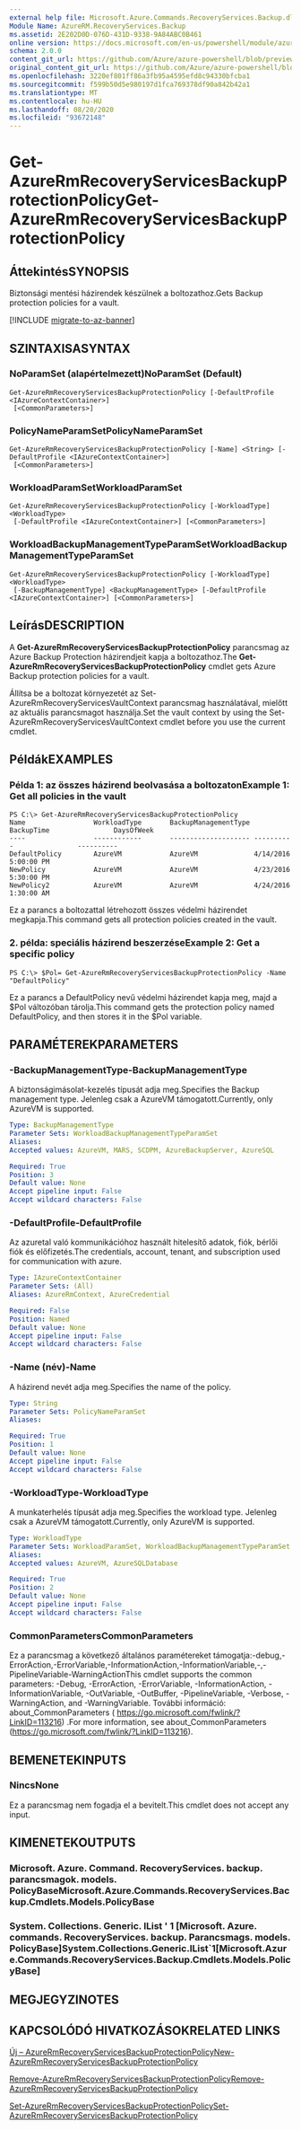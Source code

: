 ```yaml
---
external help file: Microsoft.Azure.Commands.RecoveryServices.Backup.dll-Help.xml
Module Name: AzureRM.RecoveryServices.Backup
ms.assetid: 2E202D0D-076D-431D-9338-9A84ABC0B461
online version: https://docs.microsoft.com/en-us/powershell/module/azurerm.recoveryservices.backup/get-azurermrecoveryservicesbackupprotectionpolicy
schema: 2.0.0
content_git_url: https://github.com/Azure/azure-powershell/blob/preview/src/ResourceManager/RecoveryServices.Backup/Commands.RecoveryServices.Backup/help/Get-AzureRmRecoveryServicesBackupProtectionPolicy.md
original_content_git_url: https://github.com/Azure/azure-powershell/blob/preview/src/ResourceManager/RecoveryServices.Backup/Commands.RecoveryServices.Backup/help/Get-AzureRmRecoveryServicesBackupProtectionPolicy.md
ms.openlocfilehash: 3220ef801ff86a3fb95a4595efd8c94330bfcba1
ms.sourcegitcommit: f599b50d5e980197d1fca769378df90a842b42a1
ms.translationtype: MT
ms.contentlocale: hu-HU
ms.lasthandoff: 08/20/2020
ms.locfileid: "93672148"
---
```

# <span data-ttu-id="8a777-101">Get-AzureRmRecoveryServicesBackupProtectionPolicy</span><span class="sxs-lookup"><span data-stu-id="8a777-101">Get-AzureRmRecoveryServicesBackupProtectionPolicy</span></span>

## <span data-ttu-id="8a777-102">Áttekintés</span><span class="sxs-lookup"><span data-stu-id="8a777-102">SYNOPSIS</span></span>
<span data-ttu-id="8a777-103">Biztonsági mentési házirendek készülnek a boltozathoz.</span><span class="sxs-lookup"><span data-stu-id="8a777-103">Gets Backup protection policies for a vault.</span></span>

[!INCLUDE [migrate-to-az-banner](../../includes/migrate-to-az-banner.md)]

## <span data-ttu-id="8a777-104">SZINTAXISA</span><span class="sxs-lookup"><span data-stu-id="8a777-104">SYNTAX</span></span>

### <span data-ttu-id="8a777-105">NoParamSet (alapértelmezett)</span><span class="sxs-lookup"><span data-stu-id="8a777-105">NoParamSet (Default)</span></span>
```
Get-AzureRmRecoveryServicesBackupProtectionPolicy [-DefaultProfile <IAzureContextContainer>]
 [<CommonParameters>]
```

### <span data-ttu-id="8a777-106">PolicyNameParamSet</span><span class="sxs-lookup"><span data-stu-id="8a777-106">PolicyNameParamSet</span></span>
```
Get-AzureRmRecoveryServicesBackupProtectionPolicy [-Name] <String> [-DefaultProfile <IAzureContextContainer>]
 [<CommonParameters>]
```

### <span data-ttu-id="8a777-107">WorkloadParamSet</span><span class="sxs-lookup"><span data-stu-id="8a777-107">WorkloadParamSet</span></span>
```
Get-AzureRmRecoveryServicesBackupProtectionPolicy [-WorkloadType] <WorkloadType>
 [-DefaultProfile <IAzureContextContainer>] [<CommonParameters>]
```

### <span data-ttu-id="8a777-108">WorkloadBackupManagementTypeParamSet</span><span class="sxs-lookup"><span data-stu-id="8a777-108">WorkloadBackupManagementTypeParamSet</span></span>
```
Get-AzureRmRecoveryServicesBackupProtectionPolicy [-WorkloadType] <WorkloadType>
 [-BackupManagementType] <BackupManagementType> [-DefaultProfile <IAzureContextContainer>] [<CommonParameters>]
```

## <span data-ttu-id="8a777-109">Leírás</span><span class="sxs-lookup"><span data-stu-id="8a777-109">DESCRIPTION</span></span>
<span data-ttu-id="8a777-110">A **Get-AzureRmRecoveryServicesBackupProtectionPolicy** parancsmag az Azure Backup Protection házirendjeit kapja a boltozathoz.</span><span class="sxs-lookup"><span data-stu-id="8a777-110">The **Get-AzureRmRecoveryServicesBackupProtectionPolicy** cmdlet gets Azure Backup protection policies for a vault.</span></span>

<span data-ttu-id="8a777-111">Állítsa be a boltozat környezetét az Set-AzureRmRecoveryServicesVaultContext parancsmag használatával, mielőtt az aktuális parancsmagot használja.</span><span class="sxs-lookup"><span data-stu-id="8a777-111">Set the vault context by using the Set-AzureRmRecoveryServicesVaultContext cmdlet before you use the current cmdlet.</span></span>

## <span data-ttu-id="8a777-112">Példák</span><span class="sxs-lookup"><span data-stu-id="8a777-112">EXAMPLES</span></span>

### <span data-ttu-id="8a777-113">Példa 1: az összes házirend beolvasása a boltozaton</span><span class="sxs-lookup"><span data-stu-id="8a777-113">Example 1: Get all policies in the vault</span></span>
```
PS C:\> Get-AzureRmRecoveryServicesBackupProtectionPolicy 
Name                 WorkloadType       BackupManagementType BackupTime                DaysOfWeek   
----                 ------------       -------------------- ----------                ----------   
DefaultPolicy        AzureVM            AzureVM              4/14/2016 5:00:00 PM                   
NewPolicy            AzureVM            AzureVM              4/23/2016 5:30:00 PM                   
NewPolicy2           AzureVM            AzureVM              4/24/2016 1:30:00 AM
```

<span data-ttu-id="8a777-114">Ez a parancs a boltozattal létrehozott összes védelmi házirendet megkapja.</span><span class="sxs-lookup"><span data-stu-id="8a777-114">This command gets all protection policies created in the vault.</span></span>

### <span data-ttu-id="8a777-115">2. példa: speciális házirend beszerzése</span><span class="sxs-lookup"><span data-stu-id="8a777-115">Example 2: Get a specific policy</span></span>
```
PS C:\> $Pol= Get-AzureRmRecoveryServicesBackupProtectionPolicy -Name "DefaultPolicy"
```

<span data-ttu-id="8a777-116">Ez a parancs a DefaultPolicy nevű védelmi házirendet kapja meg, majd a $Pol változóban tárolja.</span><span class="sxs-lookup"><span data-stu-id="8a777-116">This command gets the protection policy named DefaultPolicy, and then stores it in the $Pol variable.</span></span>

## <span data-ttu-id="8a777-117">PARAMÉTEREK</span><span class="sxs-lookup"><span data-stu-id="8a777-117">PARAMETERS</span></span>

### <span data-ttu-id="8a777-118">-BackupManagementType</span><span class="sxs-lookup"><span data-stu-id="8a777-118">-BackupManagementType</span></span>
<span data-ttu-id="8a777-119">A biztonságimásolat-kezelés típusát adja meg.</span><span class="sxs-lookup"><span data-stu-id="8a777-119">Specifies the Backup management type.</span></span>
<span data-ttu-id="8a777-120">Jelenleg csak a AzureVM támogatott.</span><span class="sxs-lookup"><span data-stu-id="8a777-120">Currently, only AzureVM is supported.</span></span>

```yaml
Type: BackupManagementType
Parameter Sets: WorkloadBackupManagementTypeParamSet
Aliases: 
Accepted values: AzureVM, MARS, SCDPM, AzureBackupServer, AzureSQL

Required: True
Position: 3
Default value: None
Accept pipeline input: False
Accept wildcard characters: False
```

### <span data-ttu-id="8a777-121">-DefaultProfile</span><span class="sxs-lookup"><span data-stu-id="8a777-121">-DefaultProfile</span></span>
<span data-ttu-id="8a777-122">Az azuretal való kommunikációhoz használt hitelesítő adatok, fiók, bérlői fiók és előfizetés.</span><span class="sxs-lookup"><span data-stu-id="8a777-122">The credentials, account, tenant, and subscription used for communication with azure.</span></span>

```yaml
Type: IAzureContextContainer
Parameter Sets: (All)
Aliases: AzureRmContext, AzureCredential

Required: False
Position: Named
Default value: None
Accept pipeline input: False
Accept wildcard characters: False
```

### <span data-ttu-id="8a777-123">-Name (név)</span><span class="sxs-lookup"><span data-stu-id="8a777-123">-Name</span></span>
<span data-ttu-id="8a777-124">A házirend nevét adja meg.</span><span class="sxs-lookup"><span data-stu-id="8a777-124">Specifies the name of the policy.</span></span>

```yaml
Type: String
Parameter Sets: PolicyNameParamSet
Aliases: 

Required: True
Position: 1
Default value: None
Accept pipeline input: False
Accept wildcard characters: False
```

### <span data-ttu-id="8a777-125">-WorkloadType</span><span class="sxs-lookup"><span data-stu-id="8a777-125">-WorkloadType</span></span>
<span data-ttu-id="8a777-126">A munkaterhelés típusát adja meg.</span><span class="sxs-lookup"><span data-stu-id="8a777-126">Specifies the workload type.</span></span>
<span data-ttu-id="8a777-127">Jelenleg csak a AzureVM támogatott.</span><span class="sxs-lookup"><span data-stu-id="8a777-127">Currently, only AzureVM is supported.</span></span>

```yaml
Type: WorkloadType
Parameter Sets: WorkloadParamSet, WorkloadBackupManagementTypeParamSet
Aliases: 
Accepted values: AzureVM, AzureSQLDatabase

Required: True
Position: 2
Default value: None
Accept pipeline input: False
Accept wildcard characters: False
```

### <span data-ttu-id="8a777-128">CommonParameters</span><span class="sxs-lookup"><span data-stu-id="8a777-128">CommonParameters</span></span>
<span data-ttu-id="8a777-129">Ez a parancsmag a következő általános paramétereket támogatja:-debug,-ErrorAction,-ErrorVariable,-InformationAction,-InformationVariable,-,-PipelineVariable-WarningAction</span><span class="sxs-lookup"><span data-stu-id="8a777-129">This cmdlet supports the common parameters: -Debug, -ErrorAction, -ErrorVariable, -InformationAction, -InformationVariable, -OutVariable, -OutBuffer, -PipelineVariable, -Verbose, -WarningAction, and -WarningVariable.</span></span> <span data-ttu-id="8a777-130">További információ: about_CommonParameters ( https://go.microsoft.com/fwlink/?LinkID=113216) .</span><span class="sxs-lookup"><span data-stu-id="8a777-130">For more information, see about_CommonParameters (https://go.microsoft.com/fwlink/?LinkID=113216).</span></span>

## <span data-ttu-id="8a777-131">BEMENETEK</span><span class="sxs-lookup"><span data-stu-id="8a777-131">INPUTS</span></span>

### <span data-ttu-id="8a777-132">Nincs</span><span class="sxs-lookup"><span data-stu-id="8a777-132">None</span></span>
<span data-ttu-id="8a777-133">Ez a parancsmag nem fogadja el a bevitelt.</span><span class="sxs-lookup"><span data-stu-id="8a777-133">This cmdlet does not accept any input.</span></span>

## <span data-ttu-id="8a777-134">KIMENETEK</span><span class="sxs-lookup"><span data-stu-id="8a777-134">OUTPUTS</span></span>

### <span data-ttu-id="8a777-135">Microsoft. Azure. Command. RecoveryServices. backup. parancsmagok. models. PolicyBase</span><span class="sxs-lookup"><span data-stu-id="8a777-135">Microsoft.Azure.Commands.RecoveryServices.Backup.Cmdlets.Models.PolicyBase</span></span>

### <span data-ttu-id="8a777-136">System. Collections. Generic. IList ' 1 [Microsoft. Azure. commands. RecoveryServices. backup. Parancsmags. models. PolicyBase]</span><span class="sxs-lookup"><span data-stu-id="8a777-136">System.Collections.Generic.IList\`1[Microsoft.Azure.Commands.RecoveryServices.Backup.Cmdlets.Models.PolicyBase]</span></span>

## <span data-ttu-id="8a777-137">MEGJEGYZI</span><span class="sxs-lookup"><span data-stu-id="8a777-137">NOTES</span></span>

## <span data-ttu-id="8a777-138">KAPCSOLÓDÓ HIVATKOZÁSOK</span><span class="sxs-lookup"><span data-stu-id="8a777-138">RELATED LINKS</span></span>

[<span data-ttu-id="8a777-139">Új – AzureRmRecoveryServicesBackupProtectionPolicy</span><span class="sxs-lookup"><span data-stu-id="8a777-139">New-AzureRmRecoveryServicesBackupProtectionPolicy</span></span>](./New-AzureRmRecoveryServicesBackupProtectionPolicy.md)

[<span data-ttu-id="8a777-140">Remove-AzureRmRecoveryServicesBackupProtectionPolicy</span><span class="sxs-lookup"><span data-stu-id="8a777-140">Remove-AzureRmRecoveryServicesBackupProtectionPolicy</span></span>](./Remove-AzureRmRecoveryServicesBackupProtectionPolicy.md)

[<span data-ttu-id="8a777-141">Set-AzureRmRecoveryServicesBackupProtectionPolicy</span><span class="sxs-lookup"><span data-stu-id="8a777-141">Set-AzureRmRecoveryServicesBackupProtectionPolicy</span></span>](./Set-AzureRmRecoveryServicesBackupProtectionPolicy.md)


